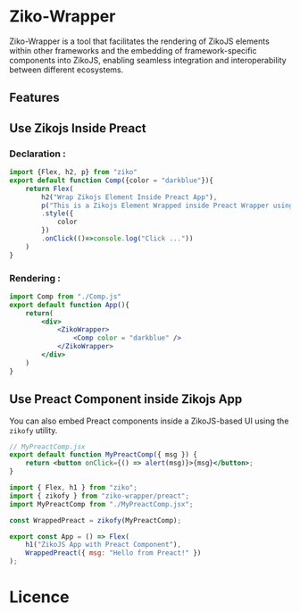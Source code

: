 # Ziko-Wrapper 

Ziko-Wrapper is a tool that facilitates the rendering of ZikoJS elements within other frameworks and the embedding of framework-specific components into ZikoJS, enabling seamless integration and interoperability between different ecosystems.

## Features 

## Use Zikojs Inside Preact 
### Declaration : 
```js
import {Flex, h2, p} from "ziko"
export default function Comp({color = "darkblue"}){
    return Flex(
        h2("Wrap Zikojs Element Inside Preact App"),
        p("This is a Zikojs Element Wrapped inside Preact Wrapper using Ziko-wrapper")
        .style({
            color
        })
        .onClick(()=>console.log("Click ..."))
    )
}
```

### Rendering :
```jsx
import Comp from "./Comp.js"
export default function App(){
    return(
        <div>
            <ZikoWrapper>
                <Comp color = "darkblue" />
            </ZikoWrapper>
        </div>
    )
}
``` 

## Use Preact Component inside Zikojs App
You can also embed Preact components inside a ZikoJS-based UI using the `zikofy` utility.

```jsx
// MyPreactComp.jsx
export default function MyPreactComp({ msg }) {
    return <button onClick={() => alert(msg)}>{msg}</button>;
}
```

```js
import { Flex, h1 } from "ziko";
import { zikofy } from "ziko-wrapper/preact";
import MyPreactComp from "./MyPreactComp.jsx";

const WrappedPreact = zikofy(MyPreactComp);

export const App = () => Flex(
    h1("ZikoJS App with Preact Component"),
    WrappedPreact({ msg: "Hello from Preact!" })
);

```



# Licence 